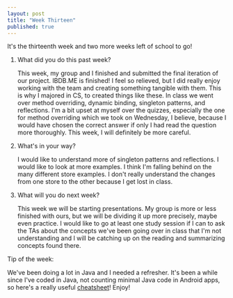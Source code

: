 ```yaml
---
layout: post
title: "Week Thirteen"
published: true
---
```

It's the thirteenth week and two more weeks left of school to go!

1. What did you do this past week?

	This week, my group and I finished and submitted the final iteration of our project. IBDB.ME is finished! I feel so relieved, but I did really enjoy working with the team and creating something tangible with them. This is why I majored in CS, to created things like these. In class we went over method overriding, dynamic binding, singleton patterns, and reflections. I'm a bit upset at myself over the quizzes, especially the one for method overriding which we took on Wednesday, I believe, because I would have chosen the correct answer if only I had read the question more thoroughly. This week, I will definitely be more careful.
  
2. What's in your way?

	I would like to understand more of singleton patterns and reflections. I would like to look at more examples. I think I'm falling behind on the many different store examples. I don't really understand the changes from one store to the other because I get lost in class. 

3. What will you do next week?
 
	This week we will be starting presentations. My group is more or less finished with ours, but we will be dividing it up more precisely, maybe even practice. I would like to go at least one study session if I can to ask the TAs about the concepts we've been going over in class that I'm not understanding and I will be catching up on the reading and summarizing concepts found there.

Tip of the week:

We've been doing a lot in Java and I needed a refresher. It's been a while since I've coded in Java, not counting minimal Java code in Android apps, so here's a really useful [cheatsheet](http://introcs.cs.princeton.edu/java/11cheatsheet/)! Enjoy! 

